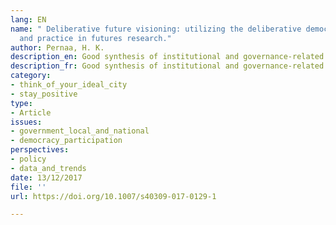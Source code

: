 ```yaml
---
lang: EN
name: " Deliberative future visioning: utilizing the deliberative democracy theory
  and practice in futures research."
author: Pernaa, H. K.
description_en: Good synthesis of institutional and governance-related issues
description_fr: Good synthesis of institutional and governance-related issues
category:
- think_of_your_ideal_city
- stay_positive
type:
- Article
issues:
- government_local_and_national
- democracy_participation
perspectives:
- policy
- data_and_trends
date: 13/12/2017
file: ''
url: https://doi.org/10.1007/s40309-017-0129-1

---
```

